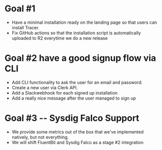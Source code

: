 # Goal #1

- Have a minimal installation ready on the landing page so that users can install Tracer.
- Fix GitHub actions so that the installation script is automatically uploaded to R2 everytime we do a new release

# Goal #2 have a good signup flow via CLI

- Add CLI functionality to ask the user for an email and password.
- Create a new user via Clerk API.
- Add a Slackwebhook for each signed up installation
- Add a really nice message after the user managed to sign up

# Goal #3 -- Sysdig Falco Support

- We provide some metrics out of the box that we've implemented natively, but not everything.
- We will shift FluentBit and Sysdig Falco as a stage #2 integration

